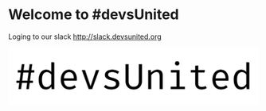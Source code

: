 Welcome to #devsUnited
======================

Loging to our slack http://slack.devsunited.org


![#devsUnited](https://github.com/devsunited/devsunited.github.io/raw/master/logo.png)
